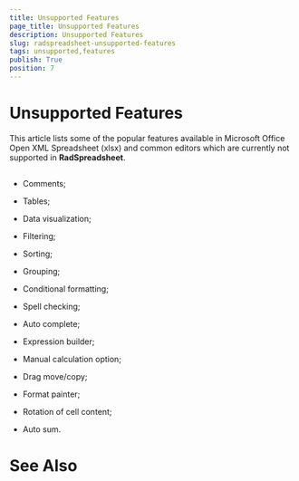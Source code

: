 ```yaml
---
title: Unsupported Features
page_title: Unsupported Features
description: Unsupported Features
slug: radspreadsheet-unsupported-features
tags: unsupported,features
publish: True
position: 7
---
```


# Unsupported Features



This article lists some of the popular features available in Microsoft Office Open XML Spreadsheet (xlsx) and common editors
        which are currently not supported in __RadSpreadsheet__.
      

## 

* Comments;

* Tables;

* Data visualization;

* Filtering;

* Sorting;

* Grouping;

* Conditional formatting;

* Spell checking;

* Auto complete;

* Expression builder;

* Manual calculation option;

* Drag move/copy;

* Format painter;

* Rotation of cell content;

* Auto sum.

# See Also

